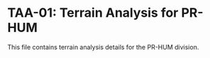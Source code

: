 # TAA-01: Terrain Analysis for PR-HUM

This file contains terrain analysis details for the PR-HUM division.
